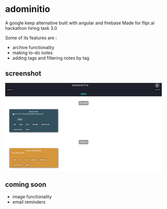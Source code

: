 # adominitio
A google keep alternative built with angular and firebase 
Made for flipr.ai hackathon hiring task 3.0

Some of its features are : 
- archive functionality
- making to-do notes
- adding tags and filtering notes by tag

## screenshot 
![Screenshot loading...](Screenshot_2019-11-11_Admonitio.png)

## coming soon
- image functionality
- email reminders
